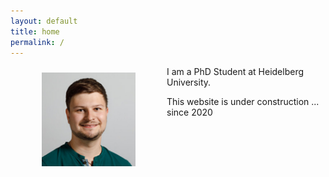 ```yaml
---
layout: default
title: home
permalink: / 
---
```




<div>

<p><img  class="img-circle avatar" alt="Fabian Scheuermann" src="img/photo.jpg" style="float:left;width:150px;margin:10px 50px">

I am a PhD Student at Heidelberg University. <br>

This website is under construction ... since 2020</p>

</div>